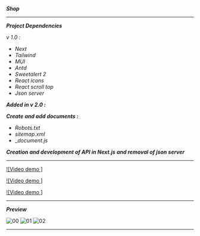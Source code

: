 **_Shop_**

---

**_Project Dependencies_**

_v 1.0 :_

- _Next_
- _Tailwind_
- _MUI_
- _Antd_
- _Sweetalert 2_
- _React icons_
- _React scroll top_
- _Json server_

**_Added in v 2.0 :_**

**_Create and add documents :_**

- _Robots.txt_
- _sitemap.xml_
- __document.js_

**_Creation and development of API in Next.js and removal of json server_**


---

[![Video demo ]](https://github.com/immohammadrezatavakkoli/shop/assets/100797809/da4a42d2-921f-4643-bb8f-403e6dd113d3)

[![Video demo ]](https://github.com/immohammadrezatavakkoli/shop/assets/100797809/69f2321e-73c3-49bd-9dbe-b8713296876c)

[![Video demo ]](https://github.com/immohammadrezatavakkoli/shop/assets/100797809/d0538753-0f52-4954-8c36-c0c2ea52a85a)

---

**_Preview_**

![00](https://github.com/ozvoll00/coffeeshop/assets/100797809/17709b7a-c2d5-423d-b0dc-4e2a886c1874)
![01](https://github.com/ozvoll00/coffeeshop/assets/100797809/06391636-af8f-4cb3-b651-fed76c800e86)
![02](https://github.com/ozvoll00/coffeeshop/assets/100797809/990120a5-547b-4a7b-8c1c-c74f5354fd16)

---
